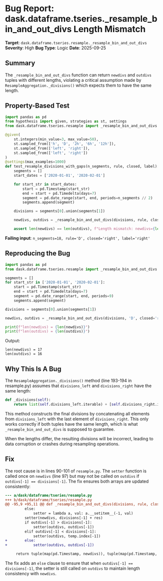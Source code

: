 # Bug Report: dask.dataframe.tseries._resample_bin_and_out_divs Length Mismatch

**Target**: `dask.dataframe.tseries.resample._resample_bin_and_out_divs`
**Severity**: High
**Bug Type**: Logic
**Date**: 2025-09-25

## Summary

The `_resample_bin_and_out_divs` function can return `newdivs` and `outdivs` tuples with different lengths, violating a critical assumption made by `ResampleAggregation._divisions()` which expects them to have the same length.

## Property-Based Test

```python
import pandas as pd
from hypothesis import given, strategies as st, settings
from dask.dataframe.tseries.resample import _resample_bin_and_out_divs

@given(
    st.integers(min_value=3, max_value=50),
    st.sampled_from(['h', 'D', '2h', '6h', '12h']),
    st.sampled_from(['left', 'right']),
    st.sampled_from(['left', 'right'])
)
@settings(max_examples=1000)
def test_resample_divisions_with_gaps(n_segments, rule, closed, label):
    segments = []
    start_dates = ['2020-01-01', '2020-02-01']

    for start_str in start_dates:
        start = pd.Timestamp(start_str)
        end = start + pd.Timedelta(days=7)
        segment = pd.date_range(start, end, periods=n_segments // 2)
        segments.append(segment)

    divisions = segments[0].union(segments[1])

    newdivs, outdivs = _resample_bin_and_out_divs(divisions, rule, closed=closed, label=label)

    assert len(newdivs) == len(outdivs), f"Length mismatch: newdivs={len(newdivs)}, outdivs={len(outdivs)}"
```

**Failing input**: `n_segments=18, rule='D', closed='right', label='right'`

## Reproducing the Bug

```python
import pandas as pd
from dask.dataframe.tseries.resample import _resample_bin_and_out_divs

segments = []
for start_str in ['2020-01-01', '2020-02-01']:
    start = pd.Timestamp(start_str)
    end = start + pd.Timedelta(days=7)
    segment = pd.date_range(start, end, periods=9)
    segments.append(segment)

divisions = segments[0].union(segments[1])

newdivs, outdivs = _resample_bin_and_out_divs(divisions, 'D', closed='right', label='right')

print(f"len(newdivs) = {len(newdivs)}")
print(f"len(outdivs) = {len(outdivs)}")
```

Output:
```
len(newdivs) = 17
len(outdivs) = 16
```

## Why This Is A Bug

The `ResampleAggregation._divisions()` method (line 193-194 in resample.py) assumes that `divisions_left` and `divisions_right` have the same length:

```python
def _divisions(self):
    return list(self.divisions_left.iterable) + [self.divisions_right.iterable[-1]]
```

This method constructs the final divisions by concatenating all elements from `divisions_left` with the last element of `divisions_right`. This only works correctly if both tuples have the same length, which is what `_resample_bin_and_out_divs` is supposed to guarantee.

When the lengths differ, the resulting divisions will be incorrect, leading to data corruption or crashes during resampling operations.

## Fix

The root cause is in lines 90-101 of `resample.py`. The `setter` function is called once on `newdivs` (line 97) but may not be called on `outdivs` if `outdivs[-1] == divisions[-1]`. The fix ensures both arrays are updated consistently:

```diff
--- a/dask/dataframe/tseries/resample.py
+++ b/dask/dataframe/tseries/resample.py
@@ -95,9 +95,11 @@ def _resample_bin_and_out_divs(divisions, rule, closed="left", label="left"):
         else:
             setter = lambda a, val: a.__setitem__(-1, val)
         setter(newdivs, divisions[-1] + res)
         if outdivs[-1] > divisions[-1]:
             setter(outdivs, outdivs[-1])
         elif outdivs[-1] < divisions[-1]:
             setter(outdivs, temp.index[-1])
+        else:
+            setter(outdivs, outdivs[-1])

     return tuple(map(pd.Timestamp, newdivs)), tuple(map(pd.Timestamp, outdivs))
```

The fix adds an `else` clause to ensure that when `outdivs[-1] == divisions[-1]`, the setter is still called on `outdivs` to maintain length consistency with `newdivs`.